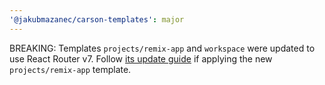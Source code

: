 ```yaml
---
'@jakubmazanec/carson-templates': major
---
```


BREAKING: Templates `projects/remix-app` and `workspace` were updated to use React Router v7. Follow
[its update guide](https://reactrouter.com/upgrading/remix) if applying the new `projects/remix-app`
template.
